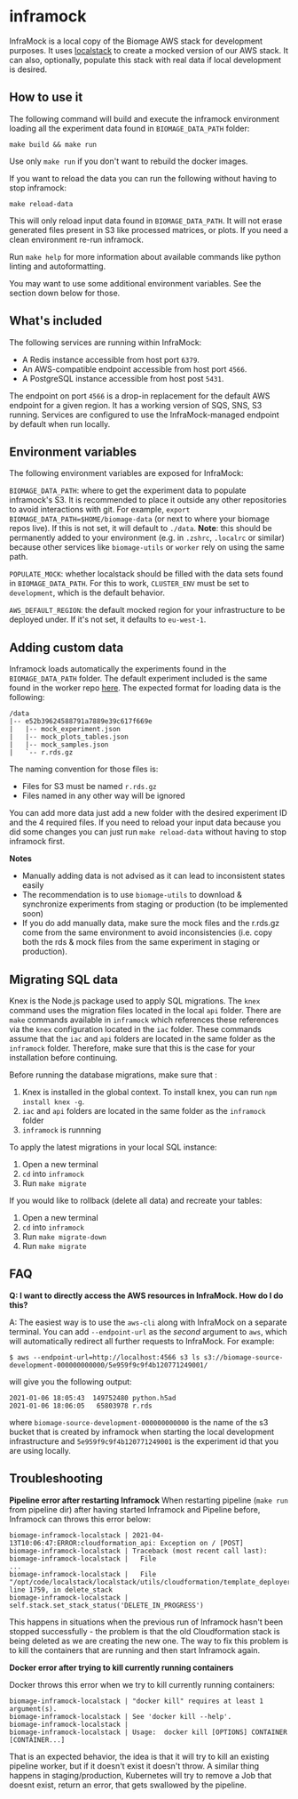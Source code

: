 # inframock

InfraMock is a local copy of the Biomage AWS stack for development purposes. It uses
[localstack](https://github.com/localstack/localstack) to create a mocked version of our AWS stack.
It can also, optionally, populate this stack with real data if local development is desired.

## How to use it

The following command will build and execute the inframock environment loading all the experiment data found in `BIOMAGE_DATA_PATH` folder:

    make build && make run

Use only `make run` if you don't want to rebuild the docker images.

If you want to reload the data you can run the following without having to stop inframock:

    make reload-data

This will only reload input data found in `BIOMAGE_DATA_PATH`. It will not erase generated files present in S3 like processed matrices, or plots. If you need a clean environment re-run inframock.

Run `make help` for more information about available commands like python linting and autoformatting.


You may want to use some additional environment variables. See the section down below for those.

## What's included

The following services are running within InfraMock:

* A Redis instance accessible from host port `6379`.
* An AWS-compatible endpoint accessible from host port `4566`.
* A PostgreSQL instance accessible from host post `5431`.

The endpoint on port `4566` is a drop-in replacement for the default AWS endpoint for a given
region. It has a working version of SQS, SNS, S3 running. Services are configured
to use the InfraMock-managed endpoint by default when run locally.

## Environment variables


The following environment variables are exposed for InfraMock:

`BIOMAGE_DATA_PATH`: where to get the experiment data to populate inframock's S3. It is recommended
to place it outside any other repositories to avoid interactions with git. For example, `export BIOMAGE_DATA_PATH=$HOME/biomage-data` (or next to where your biomage repos live). If this is not set, it will default to `./data`. **Note**: this should be permanently added to your environment (e.g. in `.zshrc`, `.localrc` or similar) because other services like `biomage-utils` or `worker` rely on using the same path.

`POPULATE_MOCK`: whether localstack should be filled with the data sets found in `BIOMAGE_DATA_PATH`.
For this to work, `CLUSTER_ENV` must be set to `development`, which is the default behavior.

`AWS_DEFAULT_REGION`: the default mocked region for your infrastructure to be deployed under. If it's not set,
it defaults to `eu-west-1`.

## Adding custom data


Inframock loads automatically the experiments found in the `BIOMAGE_DATA_PATH` folder. The default experiment included is the same found in the worker repo [here](https://github.com/biomage-org/worker/blob/master/data/test/r.rds.gz). The expected format for loading data is the following:


    /data
    |-- e52b39624588791a7889e39c617f669e
    |   |-- mock_experiment.json
    |   |-- mock_plots_tables.json
    |   |-- mock_samples.json
    |   `-- r.rds.gz


The naming convention for those files is:
 * Files for S3 must be named `r.rds.gz`
 * Files named in any other way will be ignored

You can add more data just add a new folder with the desired experiment ID and the 4 required files. If you need to reload your input data because you did
some changes you can just run `make reload-data` without having to stop inframock first.

**Notes**

* Manually adding data is not advised as it can lead to inconsistent states easily
* The recommendation is to use `biomage-utils` to download & synchronize experiments from staging or production (to be implemented soon)
* If you do add manually data, make sure the mock files and the r.rds.gz come from the same environment to avoid inconsistencies (i.e. copy both the rds & mock files from the same experiment in staging or production).

## Migrating SQL data

Knex is the Node.js package used to apply SQL migrations. The `knex` command uses the migration files located in the local `api` folder. There are `make` commands available in `inframock` which references these references via the `knex` configuration located in the `iac` folder. These commands assume that the `iac` and `api` folders are located in the same folder as the `inframock` folder. Therefore, make sure that this is the case for your installation before continuing.

Before running the database migrations, make sure that :
1. Knex is installed in the global context. To install knex, you can run `npm install knex -g`.
2. `iac` and `api` folders are located in the same folder as the `inframock` folder
3. `inframock` is runnning

To apply the latest migrations in your local SQL instance:

1. Open a new terminal
1. `cd` into `inframock`
2. Run `make migrate`

If you would like to rollback (delete all data) and recreate your tables:

1. Open a new terminal
2. `cd` into `inframock`
3. Run `make migrate-down`
4. Run `make migrate`

## FAQ

**Q: I want to directly access the AWS resources in InfraMock. How do I do this?**

A: The easiest way is to use the `aws-cli` along with InfraMock on a separate terminal.
You can add `--endpoint-url` as the *second* argument to
`aws`, which will automatically redirect all further requests to InfraMock. For example:

    $ aws --endpoint-url=http://localhost:4566 s3 ls s3://biomage-source-development-000000000000/5e959f9c9f4b120771249001/

will give you the following output:

    2021-01-06 18:05:43  149752480 python.h5ad
    2021-01-06 18:06:05   65803978 r.rds

where `biomage-source-development-000000000000` is the name of the s3 bucket that is created by inframock when starting the
local development infrastructure and `5e959f9c9f4b120771249001` is the experiment id that you are using locally.

Troubleshooting
---------------

**Pipeline error after restarting Inframock**
When restarting pipeline (`make run` from pipeline dir) after having started Inframock and Pipeline before, Inframock can throws this error below:

```
biomage-inframock-localstack | 2021-04-13T10:06:47:ERROR:cloudformation_api: Exception on / [POST]
biomage-inframock-localstack | Traceback (most recent call last):
biomage-inframock-localstack |   File
...
biomage-inframock-localstack |   File "/opt/code/localstack/localstack/utils/cloudformation/template_deployer.py", line 1759, in delete_stack
biomage-inframock-localstack |     self.stack.set_stack_status('DELETE_IN_PROGRESS')
```
This happens in situations when the previous run of Inframock hasn't been stopped successfully - the problem is that the old Cloudformation stack is being deleted as we are creating the new one. The way to fix this problem is to kill the containers that are running and then start Inframock again.


**Docker error after trying to kill currently running containers**

Docker throws this error when we try to kill currently running containers:

```
biomage-inframock-localstack | "docker kill" requires at least 1 argument(s).
biomage-inframock-localstack | See 'docker kill --help'.
biomage-inframock-localstack |
biomage-inframock-localstack | Usage:  docker kill [OPTIONS] CONTAINER [CONTAINER...]
```

That is an expected behavior, the idea is that it will try to kill an existing pipeline worker, but if it doesn't exist it doesn't throw. A similar thing happens in staging/production, Kubernetes will try to remove a Job that doesnt exist, return an error, that gets swallowed by the pipeline.

